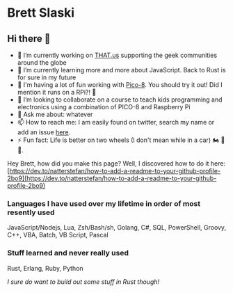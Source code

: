 # Brett Slaski

## Hi there 👋

- 🔭  I’m currently working on [THAT.us](https://that.us) supporting the geek communities around the globe
- 🌱  I’m currently learning more and more about JavaScript. Back to Rust is for sure in my future
- 🚀  I'm having a lot of fun working with [Pico-8](https://www.lexaloffle.com/pico-8.php). You should try it out! Did I mention it runs on a RPi?! 👾
- 👯  I’m looking to collaborate on a course to teach kids programming and electronics using a combination of PICO-8 and Raspberry Pi
- 💬  Ask me about: whatever
- 📫  How to reach me: I am easily found on twitter, search my name or add an issue [here](https://github.com/brettski/brettski/issues).
- ⚡  Fun fact: Life is better on two wheels (I don't mean while in a car) 🏍️ 🚴 🛵.

Hey Brett, how did you make this page? Well, I discovered how to do it here: [https://dev.to/natterstefan/how-to-add-a-readme-to-your-github-profile-2bo9](https://dev.to/natterstefan/how-to-add-a-readme-to-your-github-profile-2bo9)

### Languages I have used over my lifetime in order of most resently used

JavaScript/Nodejs, Lua, Zsh/Bash/sh, Golang, C#, SQL, PowerShell, Groovy, C++, VBA, Batch, VB Script, Pascal

### Stuff learned and never really used

Rust, Erlang, Ruby, Python

_I sure do want to build out some stuff in Rust though!_

<!--
**brettski/brettski** is a ✨ _special_ ✨ repository because its `README.md` (this file) appears on your GitHub profile.

Here are some ideas to get you started:

- 🔭 I’m currently working on ...
- 🌱 I’m currently learning ...
- 👯 I’m looking to collaborate on ...
- 🤔 I’m looking for help with ...
- 💬 Ask me about ...
- 📫 How to reach me: ...
- 😄 Pronouns: ...
- ⚡ Fun fact: ...
-->

